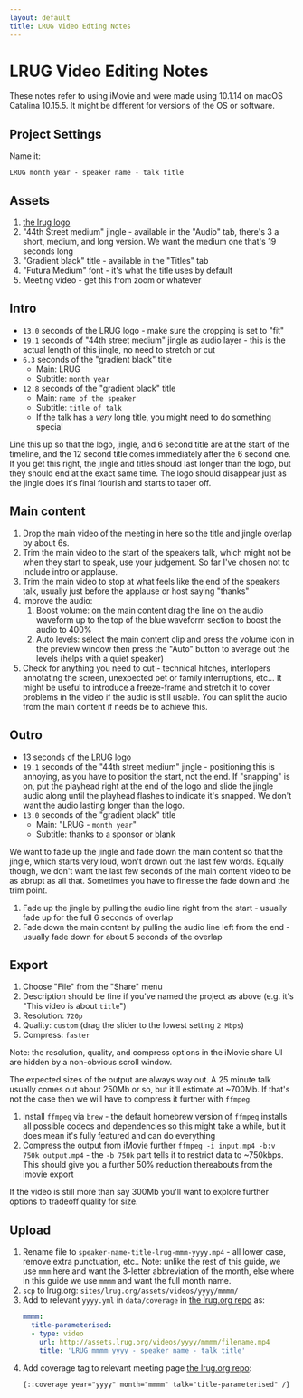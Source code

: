 ```yaml
---
layout: default
title: LRUG Video Edting Notes
---
```


# LRUG Video Editing Notes

These notes refer to using iMovie and were made using 10.1.14 on macOS Catalina 10.15.5.  It might be different for versions of the OS or software.

## Project Settings

Name it:

```
LRUG month year - speaker name - talk title
```

## Assets

 1. [the lrug logo](http://assets.lrug.org/images/elrug_medium.jpg)
 2. "44th Street medium" jingle - available in the "Audio" tab, there's 3 a short, medium, and long version.  We want the medium one that's 19 seconds long
 3. "Gradient black" title - available in the "Titles" tab
 4. "Futura Medium" font - it's what the title uses by default
 5. Meeting video - get this from zoom or whatever

## Intro

 * `13.0` seconds of the LRUG logo - make sure the cropping is set to "fit"
 * `19.1` seconds of "44th street medium" jingle as audio layer - this is the actual length of this jingle, no need to stretch or cut
 * `6.3` seconds of the "gradient black" title
   * Main: LRUG
   * Subtitle: `month year`
 * `12.8` seconds of the "gradient black" title
   * Main: `name of the speaker`
   * Subtitle: `title of talk`
   * If the talk has a _very_ long title, you might need to do something special

Line this up so that the logo, jingle, and 6 second title are at the start of the timeline, and the 12 second title comes immediately after the 6 second one.  If you get this right, the jingle and titles should last longer than the logo, but they should end at the exact same time.  The logo should disappear just as the jingle does it's final flourish and starts to taper off.

## Main content

 1. Drop the main video of the meeting in here so the title and jingle overlap by about 6s.
 2. Trim the main video to the start of the speakers talk, which might not be when they start to speak, use your judgement.  So far I've chosen not to include intro or applause.
 3. Trim the main video to stop at what feels like the end of the speakers talk, usually just before the applause or host saying "thanks"
 4. Improve the audio:
    1. Boost volume: on the main content drag the line on the audio waveform up to the top of the blue waveform section to boost the audio to 400%
    2. Auto levels: select the main content clip and press the volume icon in the preview window then press the "Auto" button to average out the levels (helps with a quiet speaker)
 5. Check for anything you need to cut - technical hitches, interlopers annotating the screen, unexpected pet or family interruptions, etc...  It might be useful to introduce a freeze-frame and stretch it to cover problems in the video if the audio is still usable.  You can split the audio from the main content if needs be to achieve this.

## Outro

 * 13 seconds of the LRUG logo
 * `19.1` seconds of the "44th street medium" jingle - positioning this is annoying, as you have to position the start, not the end.  If "snapping" is on, put the playhead right at the end of the logo and slide the jingle audio along until the playhead flashes to indicate it's snapped.  We don't want the audio lasting longer than the logo.
 * `13.0` seconds of the "gradient black" title
   * Main: "LRUG - `month year`"
   * Subtitle: thanks to a sponsor or blank

We want to fade up the jingle and fade down the main content so that the jingle, which starts very loud, won't drown out the last few words.  Equally though, we don't want the last few seconds of the main content video to be as abrupt as all that.  Sometimes you have to finesse the fade down and the trim point.

 1. Fade up the jingle by pulling the audio line right from the start - usually fade up for the full 6 seconds of overlap
 2. Fade down the main content by pulling the audio line left from the end - usually fade down for about 5 seconds of the overlap

## Export

 1. Choose "File" from the "Share" menu
 2. Description should be fine if you've named the project as above (e.g. it's "This video is about `title`")
 3. Resolution: `720p`
 4. Quality: `custom` (drag the slider to the lowest setting `2 Mbps`)
 5. Compress: `faster`
 
Note: the resolution, quality, and compress options in the iMovie share UI are hidden by a non-obvious scroll window.

The expected sizes of the output are always way out.  A 25 minute talk usually comes out about 250Mb or so, but it'll estimate at ~700Mb.  If that's not the case then we will have to compress it further with `ffmpeg`.

 1. Install `ffmpeg` via `brew` - the default homebrew version of `ffmpeg` installs all possible codecs and dependencies so this might take a while, but it does mean it's fully featured and can do everything
 2. Compress the output from iMovie further `ffmpeg -i input.mp4 -b:v 750k output.mp4` - the `-b 750k` part tells it to restrict data to ~750kbps.  This should give you a further 50% reduction thereabouts from the imovie export
 
 If the video is still more than say 300Mb you'll want to explore further options to tradeoff quality for size.

## Upload

 1. Rename file to `speaker-name-title-lrug-mmm-yyyy.mp4` - all lower case, remove extra punctuation, etc..  Note: unlike the rest of this guide, we use `mmm` here and want the 3-letter abbreviation of the month, else where in this guide we use `mmmm` and want the full month name.
 2. `scp` to lrug.org: `sites/lrug.org/assets/videos/yyyy/mmmm/`
 3. Add to relevant `yyyy.yml` in `data/coverage` in [the lrug.org repo](https://github.com/lrug/lrug.org) as:
    ```yaml
    mmmm:
      title-parameterised:
      - type: video
        url: http://assets.lrug.org/videos/yyyy/mmmm/filename.mp4
        title: 'LRUG mmmm yyyy - speaker name - talk title'
    ```
 4. Add coverage tag to relevant meeting page [the lrug.org repo](https://github.com/lrug/lrug.org):
    ```
    {::coverage year="yyyy" month="mmmm" talk="title-parameterised" /}
    ```
